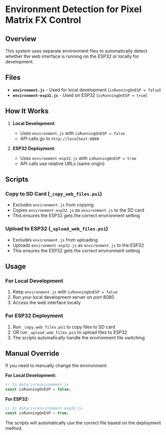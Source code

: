 # Environment Detection for Pixel Matrix FX Control

## Overview

This system uses separate environment files to automatically detect whether the web interface is running on the ESP32 or locally for development.

## Files

- **`environment.js`** - Used for local development (`isRunningOnESP = false`)
- **`environment-esp32.js`** - Used on ESP32 (`isRunningOnESP = true`)

## How It Works

1. **Local Development**: 
   - Uses `environment.js` with `isRunningOnESP = false`
   - API calls go to `http://localhost:8080`

2. **ESP32 Deployment**:
   - Uses `environment-esp32.js` with `isRunningOnESP = true`
   - API calls use relative URLs (same origin)

## Scripts

### Copy to SD Card (`_copy_web_files.ps1`)
- Excludes `environment.js` from copying
- Copies `environment-esp32.js` as `environment.js` to the SD card
- This ensures the ESP32 gets the correct environment setting

### Upload to ESP32 (`_upload_web_files.ps1`)
- Excludes `environment.js` from uploading
- Uploads `environment-esp32.js` as `environment.js` to the ESP32
- This ensures the ESP32 gets the correct environment setting

## Usage

### For Local Development
1. Keep `environment.js` with `isRunningOnESP = false`
2. Run your local development server on port 8080
3. Access the web interface locally

### For ESP32 Deployment
1. Run `_copy_web_files.ps1` to copy files to SD card
2. OR run `_upload_web_files.ps1` to upload files to ESP32
3. The scripts automatically handle the environment file switching

## Manual Override

If you need to manually change the environment:

**For Local Development:**
```javascript
// In data/js/environment.js
const isRunningOnESP = false;
```

**For ESP32:**
```javascript
// In data/js/environment-esp32.js
const isRunningOnESP = true;
```

The scripts will automatically use the correct file based on the deployment method. 